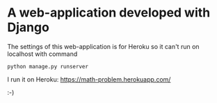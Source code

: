# A web-application developed with Django
The settings of this web-application is for Heroku so it can't run on localhost with command
```
python manage.py runserver
```
I run it on Heroku: https://math-problem.herokuapp.com/


:-)
